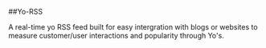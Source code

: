 ##Yo-RSS

A real-time yo RSS feed built for easy intergration with blogs or websites to measure customer/user interactions and popularity through Yo's. 

